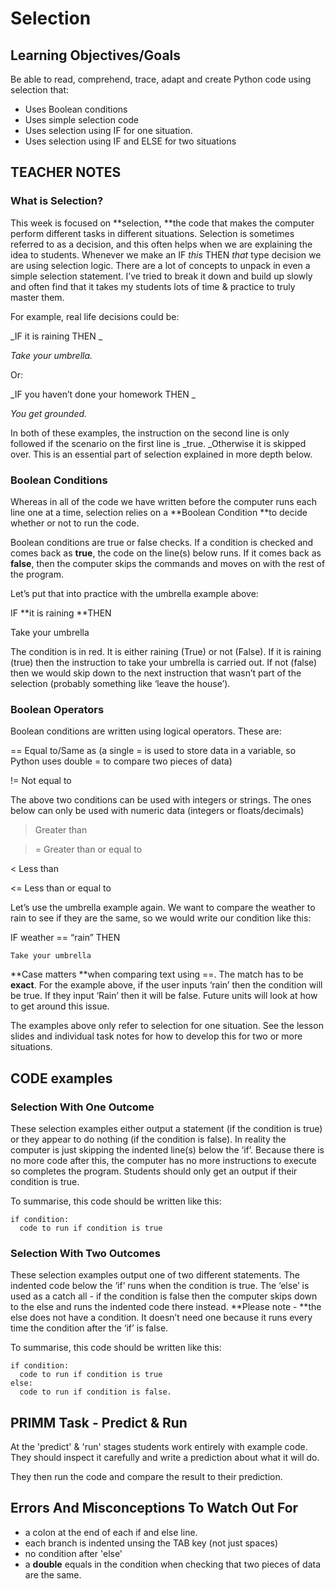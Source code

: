 # Selection

## Learning Objectives/Goals
Be able to read, comprehend, trace, adapt and create Python code using selection that:

- Uses Boolean conditions
- Uses simple selection code
- Uses selection using IF for one situation.
- Uses selection using IF and ELSE for two situations

## TEACHER NOTES
### What is Selection?

This week is focused on **selection, **the code that makes the computer perform different tasks in different situations.  Selection is sometimes referred to as a decision, and this often helps when we are explaining the idea to students.  Whenever we make an IF _this_ THEN _that_ type decision we are using selection logic.  There are a lot of concepts to unpack in even a simple selection statement.  I’ve tried to break it down and build up slowly and often find that it takes my students lots of time & practice to truly master them.

For example, real life decisions could be:

_IF it is raining THEN _

_Take your umbrella._

Or:

_IF you haven’t done your homework THEN _

_You get grounded._

In both of these examples, the instruction on the second line is only followed if the scenario on the first line is _true. _Otherwise it is skipped over.  This is an essential part of selection explained in more depth below.


### Boolean Conditions

Whereas in all of the code we have written before the computer runs each line one at a time, selection relies on a **Boolean Condition **to decide whether or not to run the code.

Boolean conditions are true or false checks.  If a condition is checked and comes back as **true**, the code on the line(s) below runs.  If it comes back as **false**, then the computer skips the commands and moves on with the rest of the program.

Let’s put that into practice with the umbrella example above:

IF **it is raining **THEN 

Take your umbrella

The condition is in red.  It is either raining (True) or not (False).  If it is raining (true) then the instruction to take your umbrella is carried out.  If not (false) then we would skip down to the next instruction that wasn’t part of the selection (probably something like ‘leave the house’).


### Boolean Operators

Boolean conditions are written using logical operators.  These are:

==   Equal to/Same as (a single = is used to store data in a variable, so Python uses double = to compare two pieces of data)

!= Not equal to

The above two conditions can be used with integers or strings.  The ones below can only be used with numeric data (integers or floats/decimals)

> Greater than

>= Greater than or equal to

&lt; Less than

&lt;= Less than or equal to

Let’s use the umbrella example again.  We want to compare the weather to rain to see if they are the same, so we would write our condition like this:

IF weather == “rain” THEN

	Take your umbrella

**Case matters **when comparing text using ==.  The match has to be **exact**.  For the example above, if the user inputs ‘rain’ then the condition will be true.  If they input ‘Rain’ then it will be false.  Future units will look at how to get around this issue.

The examples above only refer to selection for one situation.  See the lesson slides and individual task notes for how to develop this for two or more situations.

## CODE examples

### Selection With One Outcome

These selection examples either output a statement (if the condition is true) or they appear to do nothing (if the condition is false). In reality the computer is just skipping the indented line(s) below the ‘if’.  Because there is no more code after this, the computer has no more instructions to execute so completes the program.  Students should only get an output if their condition is true.

To summarise, this code should be written like this:

```
if condition:
  code to run if condition is true
```

### Selection With Two Outcomes

These selection examples output one of two different statements.  The indented code below the ‘if’ runs when the condition is true.  The ‘else’ is used as a catch all - if the condition is false then the computer skips down to the else and runs the indented code there instead.  **Please note - **the else does not have a condition.  It doesn’t need one because it runs every time the condition after the ‘if’ is false.

To summarise, this code should be written like this:

```
if condition:
  code to run if condition is true
else:
  code to run if condition is false.
```

## PRIMM Task - Predict & Run
At the 'predict' & 'run' stages students work entirely with example code.  They should inspect it carefully and write a prediction about what it will do.

They then run the code and compare the result to their prediction.

## Errors And Misconceptions To Watch Out For

- a colon at the end of each if and else line.
- each branch is indented unsing the TAB key (not just spaces)
- no condition after 'else'
- a **double** equals in the condition when checking that two pieces of data are the same.

